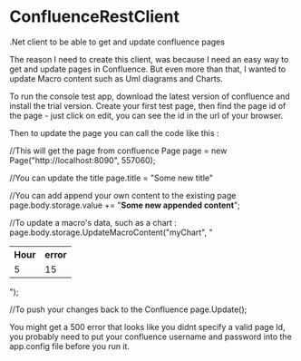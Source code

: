 # ConfluenceRestClient
.Net client to be able to get and update confluence pages

The reason I need to create this client, was because I need an easy way to get and update pages in Confluence. But even more than that, I wanted to update Macro content such as Uml diagrams and Charts.

To run the console test app, download the latest version of confluence and install the trial version. Create your first test page, then find the page id of the page - just click on edit, you can see the id in the url of your browser.

Then to update the page you can call the code like this :

//This will get the page from confluence
Page page = new Page("http://localhost:8090", 557060);

//You can update the title
page.title = "Some new title"

//You can add append your own content to the existing page
page.body.storage.value += "<b>Some new appended content</b>";

//To update a macro's data, such as a chart :
page.body.storage.UpdateMacroContent("myChart", "<table><tr><th>Hour</th><th>error</th></tr><tr><td>5</td><td>15</td></tr></table>");

//To push your changes back to the Confluence
page.Update();

You might get a 500 error that looks like you didnt specify a valid page Id, you probably need to put your confluence username and password into the app.config file before you run it.
